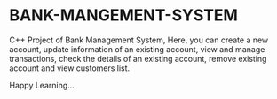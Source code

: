 # BANK-MANGEMENT-SYSTEM


C++ Project of Bank Management System, Here, you can create a new account, update information of an existing account, view and manage transactions, check the details of an existing account, remove existing account and view customers list.

Happy Learning...
